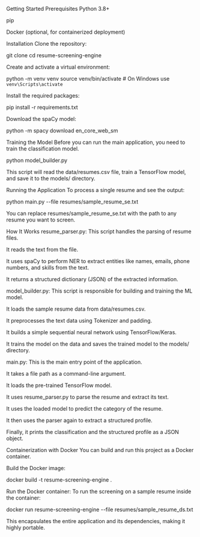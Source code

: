 Getting Started
Prerequisites
Python 3.8+

pip

Docker (optional, for containerized deployment)

Installation
Clone the repository:

git clone <repository-url>
cd resume-screening-engine

Create and activate a virtual environment:

python -m venv venv
source venv/bin/activate  # On Windows use `venv\Scripts\activate`

Install the required packages:

pip install -r requirements.txt

Download the spaCy model:

python -m spacy download en_core_web_sm

Training the Model
Before you can run the main application, you need to train the classification model.

python model_builder.py

This script will read the data/resumes.csv file, train a TensorFlow model, and save it to the models/ directory.

Running the Application
To process a single resume and see the output:

python main.py --file resumes/sample_resume_se.txt

You can replace resumes/sample_resume_se.txt with the path to any resume you want to screen.

How It Works
resume_parser.py: This script handles the parsing of resume files.

It reads the text from the file.

It uses spaCy to perform NER to extract entities like names, emails, phone numbers, and skills from the text.

It returns a structured dictionary (JSON) of the extracted information.

model_builder.py: This script is responsible for building and training the ML model.

It loads the sample resume data from data/resumes.csv.

It preprocesses the text data using Tokenizer and padding.

It builds a simple sequential neural network using TensorFlow/Keras.

It trains the model on the data and saves the trained model to the models/ directory.

main.py: This is the main entry point of the application.

It takes a file path as a command-line argument.

It loads the pre-trained TensorFlow model.

It uses resume_parser.py to parse the resume and extract its text.

It uses the loaded model to predict the category of the resume.

It then uses the parser again to extract a structured profile.

Finally, it prints the classification and the structured profile as a JSON object.

Containerization with Docker
You can build and run this project as a Docker container.

Build the Docker image:

docker build -t resume-screening-engine .

Run the Docker container:
To run the screening on a sample resume inside the container:

docker run resume-screening-engine --file resumes/sample_resume_ds.txt

This encapsulates the entire application and its dependencies, making it highly portable.